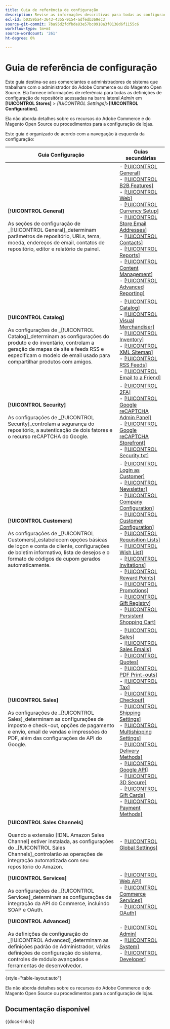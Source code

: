 ```yaml
---
title: Guia de referência de configuração
description: Revise as informações descritivas para todas as configurações de armazenamento do administrador do Commerce organizadas pelas guias de configuração, páginas e seções.
exl-id: b0359ba4-3643-4355-9154-adfedb369ec3
source-git-commit: 7ba95d2fdfbde83e57bc0918a3f0138d6f1155c6
workflow-type: tm+mt
source-wordcount: '261'
ht-degree: 0%

---
```


# Guia de referência de configuração

Este guia destina-se aos comerciantes e administradores de sistema que trabalham com o administrador do Adobe Commerce ou do Magento Open Source. Ela fornece informações de referência para todas as definições de configuração de repositório acessadas na barra lateral _Admin_ em **[!UICONTROL Stores]** > _[!UICONTROL Settings]_>**[!UICONTROL Configuration]**.

Ela não aborda detalhes sobre os recursos do Adobe Commerce e do Magento Open Source ou procedimentos para a configuração de lojas.

Este guia é organizado de acordo com a navegação à esquerda da configuração:

| Guia Configuração | Guias secundárias |
| ----------------- | ---------- |
| **[!UICONTROL General]** <br/><br/>As seções de configuração de _[!UICONTROL General]_determinam parâmetros de repositório, URLs, tema, moeda, endereços de email, contatos de repositório, editor e relatório de painel. | - [[!UICONTROL General]](./general/general.md)<br>- [[!UICONTROL B2B Features]](./general/b2b-features.md)<br>- [[!UICONTROL Web]](./general/web.md)<br>- [[!UICONTROL Currency Setup]](./general/currency-setup.md)<br>- [[!UICONTROL Store Email Addresses]](./general/store-email-addresses.md)<br>- [[!UICONTROL Contacts]](./general/contacts.md)<br>- [[!UICONTROL Reports]](./general/reports.md)<br>- [[!UICONTROL Content Management]](./general/content-management.md)<br>- [[!UICONTROL Advanced Reporting]](./general/advanced-reporting.md) |
| **[!UICONTROL Catalog]** <br/><br/>As configurações de _[!UICONTROL Catalog]_determinam as configurações do produto e do inventário, controlam a geração de mapas de site e feeds RSS e especificam o modelo de email usado para compartilhar produtos com amigos. | - [[!UICONTROL Catalog]](./catalog/catalog.md)<br>- [[!UICONTROL Visual Merchandiser]](./catalog/visual-merchandiser.md)<br>- [[!UICONTROL Inventory]](./catalog/inventory.md)<br>- [[!UICONTROL XML Sitemap]](./catalog/xml-sitemap.md)<br>- [[!UICONTROL RSS Feeds]](./catalog/rss-feeds.md)<br>- [[!UICONTROL Email to a Friend]](./catalog/email-to-a-friend.md) |
| **[!UICONTROL Security]** <br/><br/>As configurações de _[!UICONTROL Security]_controlam a segurança do repositório, a autenticação de dois fatores e o recurso reCAPTCHA do Google. | - [[!UICONTROL 2FA]](./security/2fa.md)<br>- [[!UICONTROL Google reCAPTCHA Admin Panel]](./security/google-recaptcha-admin.md)<br>- [[!UICONTROL Google reCAPTCHA Storefront]](./security/google-recaptcha-storefront.md)<br>- [[!UICONTROL Security.txt]](./security/security-txt.md) |
| **[!UICONTROL Customers]** <br/><br/>As configurações de _[!UICONTROL Customers]_estabelecem opções básicas de logon e conta de cliente, configurações de boletim informativo, lista de desejos e o formato de códigos de cupom gerados automaticamente. | - [[!UICONTROL Login as Customer]](./customers/login-as-customer.md)<br>- [[!UICONTROL Newsletter]](./customers/newsletter.md)<br>- [[!UICONTROL Company Configuration]](./customers/company-configuration.md)<br>- [[!UICONTROL Customer Configuration]](./customers/customer-configuration.md)<br>- [[!UICONTROL Requisition Lists]](./customers/requisition-lists.md)<br>- [[!UICONTROL Wish List]](./customers/wishlist.md)<br>- [[!UICONTROL Invitations]](./customers/invitations.md)<br>- [[!UICONTROL Reward Points]](./customers/reward-points.md)<br>- [[!UICONTROL Promotions]](./customers/promotions.md)<br>- [[!UICONTROL Gift Registry]](./customers/gift-registry.md)<br>- [[!UICONTROL Persistent Shopping Cart]](./customers/persistent-shopping-cart.md) |
| **[!UICONTROL Sales]** <br/><br/>As configurações de _[!UICONTROL Sales]_determinam as configurações de imposto e check-out, opções de pagamento e envio, email de vendas e impressões do PDF, além das configurações de API do Google. | - [[!UICONTROL Sales]](./sales/sales.md)<br>- [[!UICONTROL Sales Emails]](./sales/sales-emails.md)<br>- [[!UICONTROL Quotes]](./sales/quotes.md)<br>- [[!UICONTROL PDF Print-outs]](./sales/pdf-print-outs.md)<br>- [[!UICONTROL Tax]](./sales/tax.md)<br>- [[!UICONTROL Checkout]](./sales/checkout.md)<br>- [[!UICONTROL Shipping Settings]](./sales/shipping-settings.md)<br>- [[!UICONTROL Multishipping Settings]](./sales/multishipping-settings.md)<br>- [[!UICONTROL Delivery Methods]](./sales/delivery-methods.md)<br>- [[!UICONTROL Google API]](./sales/google-api.md)<br>- [[!UICONTROL 3D Secure]](./sales/3d-secure.md)<br>- [[!UICONTROL Gift Cards]](./sales/gift-cards.md)<br>- [[!UICONTROL Payment Methods]](./sales/payment-methods.md) |
| **[!UICONTROL Sales Channels]** <br/><br/>Quando a extensão [!DNL Amazon Sales Channel] estiver instalada, as configurações do _[!UICONTROL Sales Channels]_controlarão as operações de integração automatizada com seu repositório do Amazon. | - [[!UICONTROL Global Settings]](sales-channels.md) |
| **[!UICONTROL Services]** <br/><br/>As configurações de _[!UICONTROL Services]_determinam as configurações de integração da API do Commerce, incluindo SOAP e OAuth. | - [[!UICONTROL Web API]](./services/magento-web-api.md)<br>- [[!UICONTROL Commerce Services]](./services/saas.md)<br>- [[!UICONTROL OAuth]](./services/oauth.md) |
| **[!UICONTROL Advanced]** <br/><br/>As definições de configuração do _[!UICONTROL Advanced]_determinam as definições padrão de Administrador, várias definições de configuração do sistema, controles de módulo avançados e ferramentas de desenvolvedor. | - [[!UICONTROL Admin]](./advanced/admin.md)<br>- [[!UICONTROL System]](./advanced/system.md)<br>- [[!UICONTROL Developer]](./advanced/developer.md) |

{style="table-layout:auto"}

Ela não aborda detalhes sobre os recursos do Adobe Commerce e do Magento Open Source ou procedimentos para a configuração de lojas.

## Documentação disponível

{{docs-links}}
